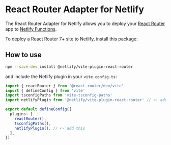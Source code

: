 # React Router Adapter for Netlify

The React Router Adapter for Netlify allows you to deploy your [React Router](https://reactrouter.com) app to
[Netlify Functions](https://docs.netlify.com/functions/overview/).

To deploy a React Router 7+ site to Netlify, install this package:

## How to use

```sh
npm --save-dev install @netlify/vite-plugin-react-router
```

and include the Netlify plugin in your `vite.config.ts`:

```typescript
import { reactRouter } from '@react-router/dev/vite'
import { defineConfig } from 'vite'
import tsconfigPaths from 'vite-tsconfig-paths'
import netlifyPlugin from '@netlify/vite-plugin-react-router' // <- add this

export default defineConfig({
  plugins: [
    reactRouter(),
    tsconfigPaths(),
    netlifyPlugin(), // <- add this
  ],
})
```
